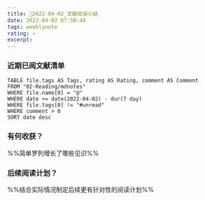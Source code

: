 ```yaml
---
title: 🥑2022-04-02_文献阅读小结
date: 2022-04-02 07:50:44
tags: weeklynote
rating: ⭐️
excerpt: 
---
```


### 近期已阅文献清单

```dataview
TABLE file.tags AS Tags, rating AS Rating, comment AS Comment
FROM "02-Reading/mdnotes"
WHERE file.name[0] = "@"
WHERE date >= date(2022-04-02) - dur(7 day)
WHERE file.tags[0] != "#unread"
WHERE comment > 0
SORT date desc
```

### 有何收获？
%%简单罗列增长了哪些见识%%

### 后续阅读计划？
%%结合实际情况制定后续更有针对性的阅读计划%%



